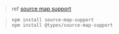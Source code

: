 > ref [source map support](https://www.npmjs.com/package/source-map-support)  

> `npm install source-map-support`  
> `npm install @types/source-map-support`
